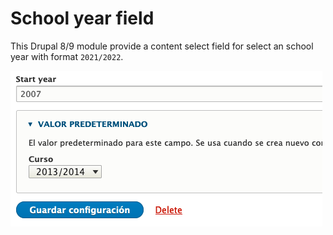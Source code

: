 # School year field

This Drupal 8/9 module provide a content select field for select an school year with format `2021/2022`.

![Preview](preview.png?raw=true "Preview")